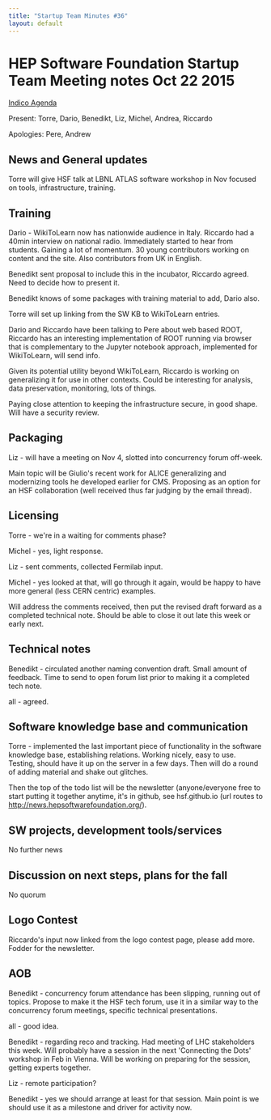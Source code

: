 ```yaml
---
title: "Startup Team Minutes #36"
layout: default
---
```


# HEP Software Foundation Startup Team Meeting notes Oct 22 2015

[Indico Agenda](https://indico.cern.ch/event/456899/)

Present: Torre, Dario, Benedikt, Liz, Michel, Andrea, Riccardo

Apologies: Pere, Andrew

## News and General updates

Torre will give HSF talk at LBNL ATLAS software workshop in Nov focused on tools, infrastructure, training.

## Training

Dario - WikiToLearn now has nationwide audience in Italy. Riccardo had a 40min interview on national radio. Immediately started to hear from students. Gaining a lot of momentum. 30 young contributors working on content and the site. Also contributors from UK in English.

Benedikt sent proposal to include this in the incubator, Riccardo agreed. Need to decide how to present it.

Benedikt knows of some packages with training material to add, Dario also.

Torre will set up linking from the SW KB to WikiToLearn entries.

Dario and Riccardo have been talking to Pere about web based ROOT, Riccardo has an interesting implementation of ROOT running via browser that is complementary to the Jupyter notebook approach, implemented for WikiToLearn, will send info.

Given its potential utility beyond WikiToLearn, Riccardo is working on generalizing it for use in other contexts. Could be interesting for analysis, data preservation, monitoring, lots of things.

Paying close attention to keeping the infrastructure secure, in good shape. Will have a security review.

## Packaging

Liz - will have a meeting on Nov 4, slotted into concurrency forum off-week.

Main topic will be Giulio's recent work for ALICE generalizing and modernizing tools he developed earlier for CMS. Proposing as an option for an HSF collaboration (well received thus far judging by the email thread).

## Licensing

Torre - we're in a waiting for comments phase?

Michel - yes, light response.

Liz - sent comments, collected Fermilab input.

Michel - yes looked at that, will go through it again, would be happy to have more general (less CERN centric) examples.

Will address the comments received, then put the revised draft forward as a completed technical note. Should be able to close it out late this week or early next.

## Technical notes

Benedikt - circulated another naming convention draft. Small amount of feedback. Time to send to open forum list prior to making it a completed tech note.

all - agreed.

## Software knowledge base and communication

Torre - implemented the last important piece of functionality in the software knowledge base, establishing relations. Working nicely, easy to use. Testing, should have it up on the server in a few days. Then will do a round of adding material and shake out glitches.

Then the top of the todo list will be the newsletter (anyone/everyone free to start putting it together anytime, it's in github, see hsf.github.io (url routes to http://news.hepsoftwarefoundation.org/).

## SW projects, development tools/services

No further news

## Discussion on next steps, plans for the fall

No quorum

## Logo Contest

Riccardo's input now linked from the logo contest page, please add more. Fodder for the newsletter.

## AOB

Benedikt - concurrency forum attendance has been slipping, running out of topics. Propose to make it the HSF tech forum, use it in a similar way to the concurrency forum meetings, specific technical presentations.

all - good idea.

Benedikt - regarding reco and tracking. Had meeting of LHC stakeholders this week.
Will probably have a session in the next 'Connecting the Dots' workshop in Feb in Vienna. Will be working on
preparing for the session, getting experts together.

Liz - remote participation?

Benedikt - yes we should arrange at least for that session. Main point is we should use it as a milestone and
driver for activity now.
